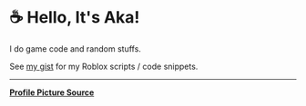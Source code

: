# ☕ Hello, It's Aka!

I do game code and random stuffs.

See [my gist](https://gist.github.com/AkaSokuro) for my Roblox scripts / code snippets.

<!-- [![Top Languages Dark](https://github-readme-stats-3b1u8ueo3-akasokuro.vercel.app/api/top-langs/?username=akasokuro&hide=procfile,shell&show_icons=true&theme=dark)](https://github.com/AkaSokuro) -->
---
**[Profile Picture Source](https://x.com/nanashimumei_en)**



<!-- Hello -->
